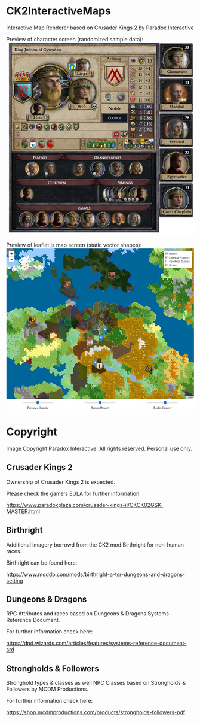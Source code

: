 # CK2InteractiveMaps
Interactive Map Renderer based on Crusader Kings 2 by Paradox Interactive

Preview of character screen (randomized sample data):
![preview](https://github.com/Elvaron/CK2InteractiveMaps/blob/master/preview.png)

Preview of leaflet.js map screen (static vector shapes):
![previewMap](https://github.com/Elvaron/CK2InteractiveMaps/blob/master/previewMap.png)

# Copyright
Image Copyright Paradox Interactive. All rights reserved. Personal use only.

## Crusader Kings 2
Ownership of Crusader Kings 2 is expected.

Please check the game's EULA for further information.

https://www.paradoxplaza.com/crusader-kings-ii/CKCK02GSK-MASTER.html

## Birthright
Additional imagery borrowd from the CK2 mod Birthright for non-human races.

Birthright can be found here:

https://www.moddb.com/mods/birthright-a-tsr-dungeons-and-dragons-setting

## Dungeons & Dragons
RPG Attributes and races based on Dungeons & Dragons Systems Reference Document.

For further information check here:

https://dnd.wizards.com/articles/features/systems-reference-document-srd

## Strongholds & Followers
Stronghold types & classes as well NPC Classes based on Strongholds & Followers by MCDM Productions.

For further information check here:

https://shop.mcdmproductions.com/products/strongholds-followers-pdf
